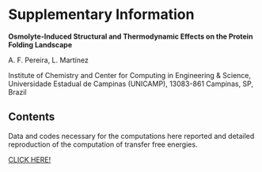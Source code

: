
# Supplementary Information

**Osmolyte-Induced Structural and Thermodynamic Effects on the Protein Folding Landscape**

A. F. Pereira, L. Martínez

Institute of Chemistry and Center for Computing in Engineering & Science, Universidade Estadual de Campinas (UNICAMP), 13083-861 Campinas, SP, Brazil

## Contents

Data and codes necessary for the computations here reported and detailed reproduction of the computation of transfer free energies.

[CLICK HERE!](https://m3g.github.io/PereiraMartinez2024.jl/dev)

